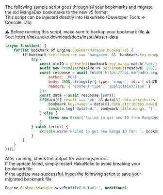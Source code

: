 The following sample script goes through all your bookmarks and migrate the old MangaDex bookmarks to the new v5 format  
This script can be injected directly into HakuNeko (Developer Tools => Console Tab)

:warning: Before running this script, make sure to backup your bookmark file :warning:  
See: https://hakuneko.download/docs/install/#user-data

```javascript
(async function() {
    for(let bookmark of Engine.BookmarkManager.bookmarks) {
        if(bookmark.key.connector === 'mangadex' && !bookmark.key.manga.includes('-')) {
            try {
                const oldID = parseInt(bookmark.key.manga.match(/\d+/));
                await new Promise(resolve => setTimeout(resolve, 250));
                const response = await fetch('https://api.mangadex.org/legacy/mapping', {
                    method: 'POST',
                    body: JSON.stringify({ type: 'manga', ids: [ oldID ] }),
                    headers: { 'content-type': 'application/json' }
                });
                const data = await response.json();
                if(data[0].result === 'ok' && data[0].data.attributes.legacyId === oldID) {
                    bookmark.key.manga = data[0].data.attributes.newId;
                    console.log('Updated:', bookmark.title.manga, '|', oldID, '=>', bookmark.key.manga);
                } else {
                    throw new Error('Failed to get new ID from MangaDex API');
                }
            } catch (error) {
                console.warn('Failed to get new manga ID for: ', bookmark.key.manga, error);
            }
        }
    }
})();
```

After running, check the output for warnings/errors  
If the update failed, simply restart HakuNeko to avoid breaking your bookmark file  
If the update was successful, inject the following script to save your migrated bookmark file

```javascript
Engine.BookmarkManager.saveProfile('default', undefined);
```
